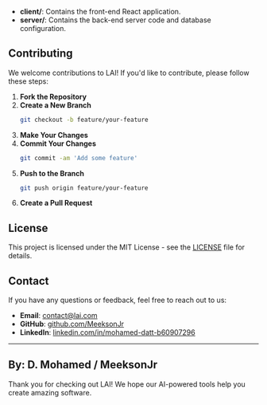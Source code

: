 
- **client/**: Contains the front-end React application.
- **server/**: Contains the back-end server code and database configuration.

## Contributing

We welcome contributions to LAI! If you'd like to contribute, please follow these steps:

1. **Fork the Repository**
2. **Create a New Branch**
    ```bash
    git checkout -b feature/your-feature
    ```
3. **Make Your Changes**
4. **Commit Your Changes**
    ```bash
    git commit -am 'Add some feature'
    ```
5. **Push to the Branch**
    ```bash
    git push origin feature/your-feature
    ```
6. **Create a Pull Request**

## License

This project is licensed under the MIT License - see the [LICENSE](LICENSE) file for details.

## Contact

If you have any questions or feedback, feel free to reach out to us:

- **Email**: contact@lai.com
- **GitHub**: [github.com/MeeksonJr](https://github.com/MeeksonJr)
- **LinkedIn**: [linkedin.com/in/mohamed-datt-b60907296](www.linkedin.com/in/mohamed-datt-b60907296)

---
**By: D. Mohamed / MeeksonJr**
---
Thank you for checking out LAI! We hope our AI-powered tools help you create amazing software.
